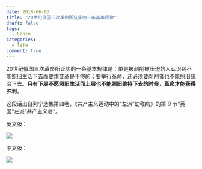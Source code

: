 ```yaml
---
date: 2018-06-03
title: "20世纪俄国三次革命所证实的一条基本规律"
draft: false
tags:
  - Lenin
categories:
  - life
comment: true
---
```



20世纪俄国三次革命所证实的一条基本规律是：单是被剥削被压迫的人认识到不能照旧生活下去而要求变革是不够的；要举行革命，还必须要剥削者也不能照旧统治下去。**只有下层不愿照旧生活而上层也不能照旧维持下去的时候，革命才能获得胜利。**

这段话出自列宁选集第四卷，《共产主义运动中的“左派”幼稚病》的第 9 节“英国“左派”共产主义者”。


英文版：

<img src="/life/lenin-en.jpg">


中文版：

<img src="/life/lenin-zh.jpg">